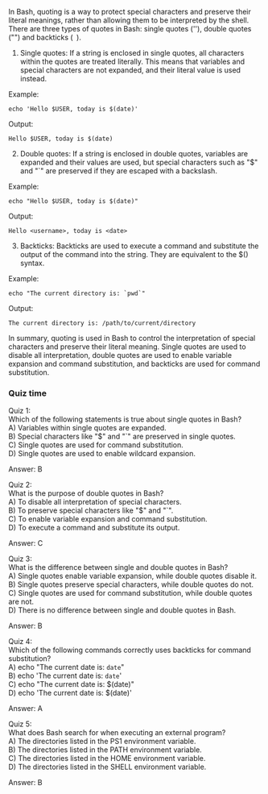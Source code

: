 In Bash, quoting is a way to protect special characters and preserve their literal meanings, rather than allowing them to be interpreted by the shell. There are three types of quotes in Bash: single quotes (''), double quotes ("") and backticks (` `).

1. Single quotes: If a string is enclosed in single quotes, all characters within the quotes are treated literally. This means that variables and special characters are not expanded, and their literal value is used instead.

Example: 
```
echo 'Hello $USER, today is $(date)'
```
Output:
```
Hello $USER, today is $(date)
```

2. Double quotes: If a string is enclosed in double quotes, variables are expanded and their values are used, but special characters such as "$" and "`" are preserved if they are escaped with a backslash.

Example:
```
echo "Hello $USER, today is $(date)"
```
Output:
```
Hello <username>, today is <date>
```

3. Backticks: Backticks are used to execute a command and substitute the output of the command into the string. They are equivalent to the $() syntax.

Example:
```
echo "The current directory is: `pwd`"
```
Output:
```
The current directory is: /path/to/current/directory
```

In summary, quoting is used in Bash to control the interpretation of special characters and preserve their literal meaning. Single quotes are used to disable all interpretation, double quotes are used to enable variable expansion and command substitution, and backticks are used for command substitution.


### Quiz time

Quiz 1:<br>
Which of the following statements is true about single quotes in Bash?<br>
A) Variables within single quotes are expanded.<br>
B) Special characters like "$" and "`" are preserved in single quotes.<br>
C) Single quotes are used for command substitution.<br>
D) Single quotes are used to enable wildcard expansion.<br>

Answer: B

Quiz 2:<br>
What is the purpose of double quotes in Bash?<br>
A) To disable all interpretation of special characters.<br>
B) To preserve special characters like "$" and "`".<br>
C) To enable variable expansion and command substitution.<br>
D) To execute a command and substitute its output.<br>

Answer: C

Quiz 3:<br>
What is the difference between single and double quotes in Bash?<br>
A) Single quotes enable variable expansion, while double quotes disable it.<br>
B) Single quotes preserve special characters, while double quotes do not.<br>
C) Single quotes are used for command substitution, while double quotes are not.<br>
D) There is no difference between single and double quotes in Bash.<br>

Answer: B

Quiz 4:<br>
Which of the following commands correctly uses backticks for command substitution?<br>
A) echo "The current date is: `date`"<br>
B) echo 'The current date is: `date`'<br>
C) echo "The current date is: $(date)"<br>
D) echo 'The current date is: $(date)'<br>

Answer: A

Quiz 5:<br>
What does Bash search for when executing an external program?<br>
A) The directories listed in the PS1 environment variable.<br>
B) The directories listed in the PATH environment variable.<br>
C) The directories listed in the HOME environment variable.<br>
D) The directories listed in the SHELL environment variable.<br>

Answer: B